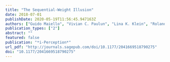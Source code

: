 ```yaml
---
title: "The Sequential-Weight Illusion"
date: 2018-07-01
publishDate: 2020-05-19T11:56:45.947163Z
authors: ["Guido Maiello", "Vivian C. Paulun", "Lina K. Klein", "Roland W. Fleming"]
publication_types: ["2"]
abstract: ""
featured: false
publication: "*i-Perception*"
url_pdf: "http://journals.sagepub.com/doi/10.1177/2041669518790275"
doi: "10.1177/2041669518790275"
---
```


